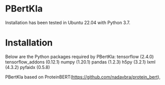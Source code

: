 # PBertKla

Installation has been tested in Ubuntu 22.04 with Python 3.7.

# Installation

Below are the Python packages required by PBertKla:
  tensorflow (2.4.0)
  tensorflow_addons (0.12.1)
  numpy (1.20.1)
  pandas (1.2.3)
  h5py (3.2.1)
  lxml (4.3.2)
  pyfaidx (0.5.8)

PBertKla based on ProteinBERT(https://github.com/nadavbra/protein_bert),



